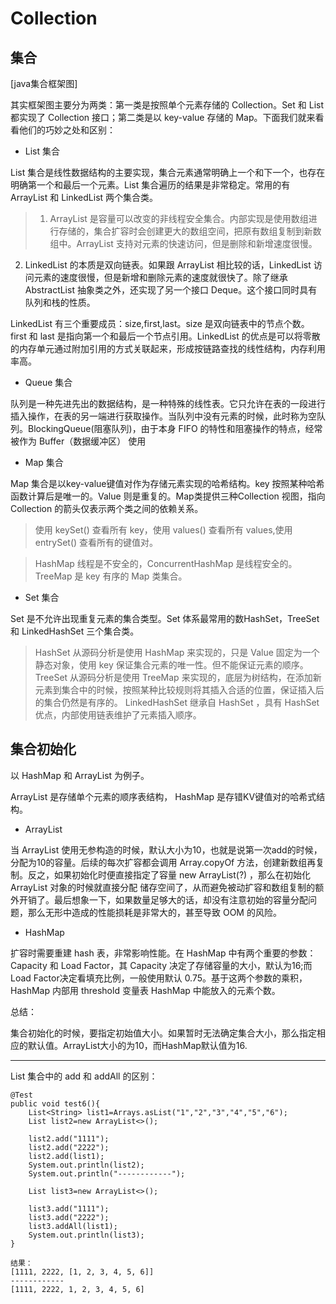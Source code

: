 # Collection
## 集合
[java集合框架图]

其实框架图主要分为两类：第一类是按照单个元素存储的 Collection。Set 和 List 都实现了 Collection 接口；第二类是以 key-value 存储的 Map。下面我们就来看看他们的巧妙之处和区别：

- List 集合

List 集合是线性数据结构的主要实现，集合元素通常明确上一个和下一个，也存在明确第一个和最后一个元素。List 集合遍历的结果是非常稳定。常用的有 ArrayList 和 LinkedList 两个集合类。

>1. ArrayList 是容量可以改变的非线程安全集合。内部实现是使用数组进行存储的，集合扩容时会创建更大的数组空间，把原有数组复制到新数组中。ArrayList 支持对元素的快速访问，但是删除和新增速度很慢。
2. LinkedList 的本质是双向链表。如果跟 ArrayList 相比较的话，LinkedList 访问元素的速度很慢，但是新增和删除元素的速度就很快了。除了继承 AbstractList 抽象类之外，还实现了另一个接口 Deque。这个接口同时具有队列和栈的性质。

LinkedList  有三个重要成员：size,first,last。size 是双向链表中的节点个数。first 和 last 是指向第一个和最后一个节点引用。LinkedList 的优点是可以将零散的内存单元通过附加引用的方式关联起来，形成按链路查找的线性结构，内存利用率高。

- Queue 集合

队列是一种先进先出的数据结构，是一种特殊的线性表。它只允许在表的一段进行插入操作，在表的另一端进行获取操作。当队列中没有元素的时候，此时称为空队列。BlockingQueue(阻塞队列)，由于本身 FIFO 的特性和阻塞操作的特点，经常被作为 Buffer（数据缓冲区） 使用

- Map 集合

Map 集合是以key-value键值对作为存储元素实现的哈希结构。key 按照某种哈希函数计算后是唯一的。Value 则是重复的。Map类提供三种Collection 视图，指向 Collection 的箭头仅表示两个类之间的依赖关系。

> 使用 keySet() 查看所有 key，使用 values() 查看所有 values,使用 entrySet() 查看所有的键值对。

> HashMap 线程是不安全的，ConcurrentHashMap 是线程安全的。TreeMap 是 key 有序的 Map 类集合。 

- Set 集合

Set 是不允许出现重复元素的集合类型。Set 体系最常用的数HashSet，TreeSet 和 LinkedHashSet 三个集合类。

> HashSet 从源码分析是使用 HashMap 来实现的，只是 Value 固定为一个静态对象，使用 key 保证集合元素的唯一性。但不能保证元素的顺序。
> TreeSet 从源码分析是使用 TreeMap 来实现的，底层为树结构，在添加新元素到集合中的时候，按照某种比较规则将其插入合适的位置，保证插入后的集合仍然是有序的。
> LinkedHashSet 继承自 HashSet ，具有 HashSet 优点，内部使用链表维护了元素插入顺序。

## 集合初始化
以 HashMap 和 ArrayList 为例子。

ArrayList 是存储单个元素的顺序表结构， HashMap 是存错KV键值对的哈希式结构。

- ArrayList 

当 ArrayList 使用无参构造的时候，默认大小为10，也就是说第一次add的时候，分配为10的容量。后续的每次扩容都会调用 Array.copyOf 方法，创建新数组再复制。反之，如果初始化时便直接指定了容量 new ArrayList(?) ，那么在初始化 ArrayList 对象的时候就直接分配 储存空间了，从而避免被动扩容和数组复制的额外开销了。最后想象一下，如果数量足够大的话，却没有注意初始的容量分配问题，那么无形中造成的性能损耗是非常大的，甚至导致 OOM 的风险。

- HashMap

扩容时需要重建 hash 表，非常影响性能。在 HashMap 中有两个重要的参数：Capacity 和 Load Factor，其 Capacity 决定了存储容量的大小，默认为16;而Load Factor决定看填充比例，一般使用默认 0.75。基于这两个参数的乘积，HashMap 内部用 threshold 变量表 HashMap 中能放入的元素个数。

总结：

集合初始化的时候，要指定初始值大小。如果暂时无法确定集合大小，那么指定相应的默认值。ArrayList大小的为10，而HashMap默认值为16.

----
List 集合中的 add 和 addAll 的区别：

	@Test
    public void test6(){
        List<String> list1=Arrays.asList("1","2","3","4","5","6");
        List list2=new ArrayList<>();

        list2.add("1111");
        list2.add("2222");
        list2.add(list1);
        System.out.println(list2);
        System.out.println("------------");

        List list3=new ArrayList<>();

        list3.add("1111");
        list3.add("2222");
        list3.addAll(list1);
        System.out.println(list3);
    }

	结果：
	[1111, 2222, [1, 2, 3, 4, 5, 6]]
	------------
	[1111, 2222, 1, 2, 3, 4, 5, 6]